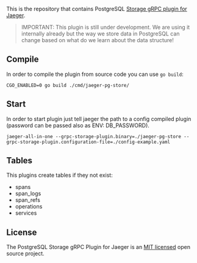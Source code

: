 This is the repository that contains PostgreSQL [Storage gRPC plugin for Jaeger](https://github.com/jaegertracing/jaeger/pull/1461).

> IMPORTANT: This plugin is still under development. We are using it internally
> already but the way we store data in PostgreSQL can change based on what do we
> learn about the data structure!

## Compile
In order to compile the plugin from source code you can use `go build`:

```
CGO_ENABLED=0 go build ./cmd/jaeger-pg-store/
```

## Start
In order to start plugin just tell jaeger the path to a config compiled plugin (password can be passed also as ENV: DB_PASSWORD).

```
jaeger-all-in-one --grpc-storage-plugin.binary=./jaeger-pg-store --grpc-storage-plugin.configuration-file=./config-example.yaml
```

## Tables
This plugins create tables if they not exist:

* spans
* span_logs
* span_refs
* operations
* services

## License

The PostgreSQL Storage gRPC Plugin for Jaeger is an [MIT licensed](LICENSE) open source project.
